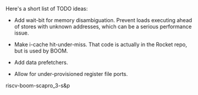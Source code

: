 Here's a short list of TODO ideas:

   * Add wait-bit for memory disambiguation. Prevent loads executing ahead of
      stores with unknown addresses, which can be a serious performance issue.
   
   * Make i-cache hit-under-miss. That code is actually in the Rocket repo, but
      is used by BOOM.

   * Add data prefetchers.

   * Allow for under-provisioned register file ports.

riscv-boom-scapro_3-s&p